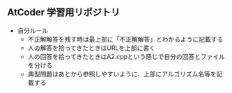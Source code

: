 ## AtCoder 学習用リポジトリ

+ 自分ルール
  + 不正解解答を残す時は最上部に「不正解解答」とわかるように記載する
  + 人の解答を拾ってきたときはURLを上部に書く
  + 人の回答を拾ってきたときはA2.cppという感じで自分の回答とファイルを分ける
  + 典型問題はあとから参照しやすいように、上部にアルゴリズム名等を記載する
